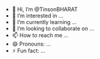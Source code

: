 - 👋 Hi, I’m @TinsonBHARAT
- 👀 I’m interested in ...
- 🌱 I’m currently learning ...
- 💞️ I’m looking to collaborate on ...
- 📫 How to reach me ...
- 😄 Pronouns: ...
- ⚡ Fun fact: ...

<!---
TinsonBHARAT/TinsonBHARAT is a ✨ special ✨ repository because its `README.md` (this file) appears on your GitHub profile.
You can click the Preview link to take a look at your changes.
--->
